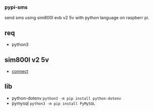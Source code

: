 ### pypi-sms
send sms using sim800l evb v2 5v with python language on raspberr pi.

## req
- python3

## sim800l v2 5v
- [connect](https://gist.github.com/aasumitro/d07e5943e754ce59ac3828fc665cdcd2)

## lib

- python-dotenv
	`python3 -m pip install python-dotenv`
- pymysql
	`python3 -m pip install PyMySQL`